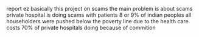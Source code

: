 report ez 
basically this project on scams the main problem is about scams private hospital is doing scams with patients 
8 or 9% of indian peoples all householders were pushed below the poverty line due to the health care costs
 70% of private hospitals doing because of commition 
